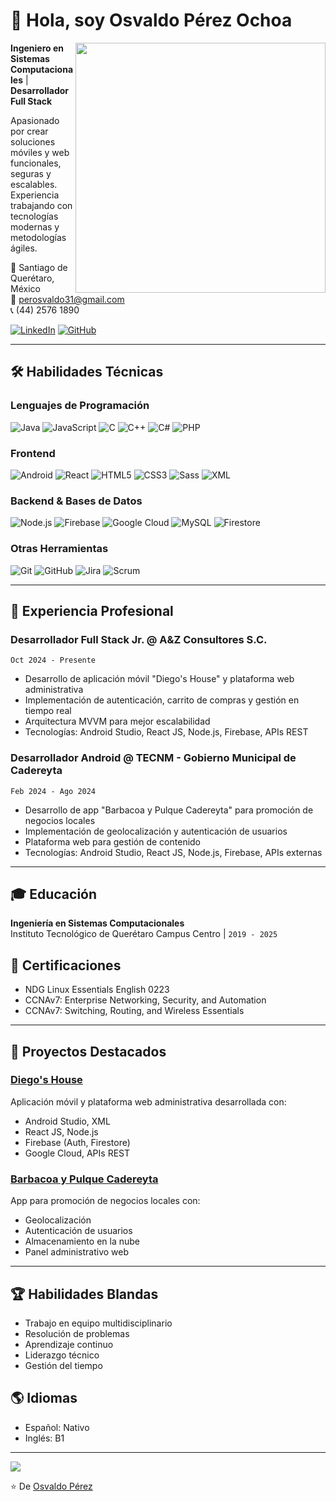 # 👋 Hola, soy Osvaldo Pérez Ochoa

<img align="right" src="https://github-readme-stats.vercel.app/api?username=OsvaldoPerezOchoa&show_icons=true&theme=dracula&count_private=true" width="400"/>

**Ingeniero en Sistemas Computacionales** | **Desarrollador Full Stack**

Apasionado por crear soluciones móviles y web funcionales, seguras y escalables. Experiencia trabajando con tecnologías modernas y metodologías ágiles.

📍 Santiago de Querétaro, México  
📧 perosvaldo31@gmail.com  
📞 (44) 2576 1890  

[![LinkedIn](https://img.shields.io/badge/LinkedIn-0077B5?style=for-the-badge&logo=linkedin&logoColor=white)](https://www.linkedin.com/in/osvaldopeochoa)
[![GitHub](https://img.shields.io/badge/GitHub-100000?style=for-the-badge&logo=github&logoColor=white)](https://github.com/OsvaldoPerezOchoa)

---

## 🛠 Habilidades Técnicas

### Lenguajes de Programación
![Java](https://img.shields.io/badge/Java-ED8B00?style=for-the-badge&logo=openjdk&logoColor=white)
![JavaScript](https://img.shields.io/badge/JavaScript-F7DF1E?style=for-the-badge&logo=javascript&logoColor=black)
![C](https://img.shields.io/badge/C-00599C?style=for-the-badge&logo=c&logoColor=white)
![C++](https://img.shields.io/badge/C%2B%2B-00599C?style=for-the-badge&logo=c%2B%2B&logoColor=white)
![C#](https://img.shields.io/badge/C%23-239120?style=for-the-badge&logo=c-sharp&logoColor=white)
![PHP](https://img.shields.io/badge/PHP-777BB4?style=for-the-badge&logo=php&logoColor=white)

### Frontend
![Android](https://img.shields.io/badge/Android-3DDC84?style=for-the-badge&logo=android&logoColor=white)
![React](https://img.shields.io/badge/React-20232A?style=for-the-badge&logo=react&logoColor=61DAFB)
![HTML5](https://img.shields.io/badge/HTML5-E34F26?style=for-the-badge&logo=html5&logoColor=white)
![CSS3](https://img.shields.io/badge/CSS3-1572B6?style=for-the-badge&logo=css3&logoColor=white)
![Sass](https://img.shields.io/badge/Sass-CC6699?style=for-the-badge&logo=sass&logoColor=white)
![XML](https://img.shields.io/badge/XML-000000?style=for-the-badge)

### Backend & Bases de Datos
![Node.js](https://img.shields.io/badge/Node.js-43853D?style=for-the-badge&logo=node.js&logoColor=white)
![Firebase](https://img.shields.io/badge/Firebase-FFCA28?style=for-the-badge&logo=firebase&logoColor=black)
![Google Cloud](https://img.shields.io/badge/Google_Cloud-4285F4?style=for-the-badge&logo=google-cloud&logoColor=white)
![MySQL](https://img.shields.io/badge/MySQL-005C84?style=for-the-badge&logo=mysql&logoColor=white)
![Firestore](https://img.shields.io/badge/Firestore-FFCA28?style=for-the-badge&logo=firebase&logoColor=black)

### Otras Herramientas
![Git](https://img.shields.io/badge/Git-F05032?style=for-the-badge&logo=git&logoColor=white)
![GitHub](https://img.shields.io/badge/GitHub-100000?style=for-the-badge&logo=github&logoColor=white)
![Jira](https://img.shields.io/badge/Jira-0052CC?style=for-the-badge&logo=Jira&logoColor=white)
![Scrum](https://img.shields.io/badge/Scrum-6DB33F?style=for-the-badge&logo=scrum&logoColor=white)

---

## 💼 Experiencia Profesional

### **Desarrollador Full Stack Jr.** @ A&Z Consultores S.C.
`Oct 2024 - Presente`
- Desarrollo de aplicación móvil "Diego's House" y plataforma web administrativa
- Implementación de autenticación, carrito de compras y gestión en tiempo real
- Arquitectura MVVM para mejor escalabilidad
- Tecnologías: Android Studio, React JS, Node.js, Firebase, APIs REST

### **Desarrollador Android** @ TECNM - Gobierno Municipal de Cadereyta
`Feb 2024 - Ago 2024`
- Desarrollo de app "Barbacoa y Pulque Cadereyta" para promoción de negocios locales
- Implementación de geolocalización y autenticación de usuarios
- Plataforma web para gestión de contenido
- Tecnologías: Android Studio, React JS, Node.js, Firebase, APIs externas

---

## 🎓 Educación
**Ingeniería en Sistemas Computacionales**  
Instituto Tecnológico de Querétaro Campus Centro | `2019 - 2025`

## 📜 Certificaciones
- NDG Linux Essentials English 0223
- CCNAv7: Enterprise Networking, Security, and Automation
- CCNAv7: Switching, Routing, and Wireless Essentials

---

## 🌟 Proyectos Destacados

### [Diego's House](https://github.com/OsvaldoPerezOchoa/DiegosHouse)
Aplicación móvil y plataforma web administrativa desarrollada con:
- Android Studio, XML
- React JS, Node.js
- Firebase (Auth, Firestore)
- Google Cloud, APIs REST

### [Barbacoa y Pulque Cadereyta](https://github.com/OsvaldoPerezOchoa/BarbacoaPulqueCadereyta)
App para promoción de negocios locales con:
- Geolocalización
- Autenticación de usuarios
- Almacenamiento en la nube
- Panel administrativo web

---

## 🏆 Habilidades Blandas
- Trabajo en equipo multidisciplinario
- Resolución de problemas
- Aprendizaje continuo
- Liderazgo técnico
- Gestión del tiempo

## 🌎 Idiomas
- Español: Nativo
- Inglés: B1

---

<img align="center" src="https://github-readme-stats.vercel.app/api/top-langs/?username=OsvaldoPerezOchoa&layout=compact&theme=dracula" />

⭐️ De [Osvaldo Pérez](https://github.com/OsvaldoPerezOchoa)
